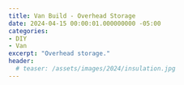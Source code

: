 ```yaml
---
title: Van Build - Overhead Storage
date: 2024-04-15 00:00:01.000000000 -05:00
categories:
- DIY
- Van
excerpt: "Overhead storage."
header:
  # teaser: /assets/images/2024/insulation.jpg 
---
```


